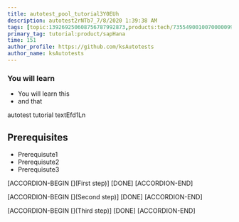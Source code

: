 ```yaml
---
title: autotest_pool_tutorial3Y0EUh
description: autotest2rNTb7_7/8/2020 1:39:38 AM
tags: [topic:139269250608756787992873,products:tech/73554900100700000996,tutorial:experience/advanced]
primary_tag: tutorial:product/sapHana
time: 151
author_profile: https://github.com/ksAutotests
author_name: ksAutotests
---
```

### You will learn
- You will learn this
- and that

autotest tutorial textEfd1Ln

## Prerequisites
- Prerequisute1
- Prerequisute2
- Prerequisute3

[ACCORDION-BEGIN [](First step)]
[DONE]
[ACCORDION-END]

[ACCORDION-BEGIN [](Second step)]
[DONE]
[ACCORDION-END]

[ACCORDION-BEGIN [](Third step)]
[DONE]
[ACCORDION-END]

